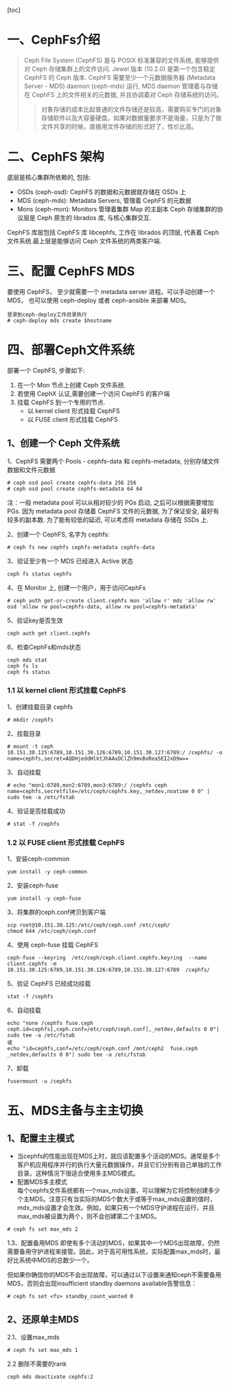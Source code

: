 [toc]
# 一、CephFs介绍
 >Ceph File System (CephFS) 是与 POSIX 标准兼容的文件系统, 能够提供对 Ceph 存储集群上的文件访问. Jewel 版本 (10.2.0) 是第一个包含稳定 CephFS 的 Ceph 版本. CephFS 需要至少一个元数据服务器 (Metadata Server - MDS) daemon (ceph-mds) 运行, MDS daemon 管理着与存储在 CephFS 上的文件相关的元数据, 并且协调着对 Ceph 存储系统的访问。  
 >>对象存储的成本比起普通的文件存储还是较高，需要购买专门的对象存储软件以及大容量硬盘。如果对数据量要求不是海量，只是为了做文件共享的时候，直接用文件存储的形式好了，性价比高。
 # 二、CephFS 架构
 底层是核心集群所依赖的, 包括:

- OSDs (ceph-osd): CephFS 的数据和元数据就存储在 OSDs 上
- MDS (ceph-mds): Metadata Servers, 管理着 CephFS 的元数据
- Mons (ceph-mon): Monitors 管理着集群 Map 的主副本
Ceph 存储集群的协议层是 Ceph 原生的 librados 库, 与核心集群交互.

CephFS 库层包括 CephFS 库 libcephfs, 工作在 librados 的顶层, 代表着 Ceph 文件系统.最上层是能够访问 Ceph 文件系统的两类客户端.

# 三、配置 CephFS MDS
  要使用 CephFS， 至少就需要一个 metadata server 进程。可以手动创建一个 MDS， 也可以使用 ceph-deploy 或者 ceph-ansible 来部署 MDS。  
```
登录到ceph-deploy工作目录执行
# ceph-deploy mds create $hostname
```
# 四、部署Ceph文件系统
部署一个 CephFS, 步骤如下:

1. 在一个 Mon 节点上创建 Ceph 文件系统.
2. 若使用 CephX 认证,需要创建一个访问 CephFS 的客户端
3. 挂载 CephFS 到一个专用的节点.
   - 以 kernel client 形式挂载 CephFS
   - 以 FUSE client 形式挂载 CephFS
## 1、创建一个 Ceph 文件系统
1、CephFS 需要两个 Pools - cephfs-data 和 cephfs-metadata, 分别存储文件数据和文件元数据
```
# ceph osd pool create cephfs-data 256 256
# ceph osd pool create cephfs-metadata 64 64
```
注：一般 metadata pool 可以从相对较少的 PGs 启动, 之后可以根据需要增加 PGs. 因为 metadata pool 存储着 CephFS 文件的元数据, 为了保证安全, 最好有较多的副本数. 为了能有较低的延迟, 可以考虑将 metadata 存储在 SSDs 上.

2、创建一个 CephFS, 名字为 cephfs:
```
# ceph fs new cephfs cephfs-metadata cephfs-data
```
3、验证至少有一个 MDS 已经进入 Active 状态
```
ceph fs status cephfs
```
4、在 Monitor 上, 创建一个用户，用于访问CephFs
```
# ceph auth get-or-create client.cephfs mon 'allow r' mds 'allow rw' osd 'allow rw pool=cephfs-data, allow rw pool=cephfs-metadata'
```
5、验证key是否生效
```
ceph auth get client.cephfs
```
6、检查CephFs和mds状态
```
ceph mds stat
ceph fs ls
ceph fs status
```
### 1.1 以 kernel client 形式挂载 CephFS
1、创建挂载目录 cephfs
```
# mkdir /cephfs
```
2、挂载目录
```
# mount -t ceph 10.151.30.125:6789,10.151.30.126:6789,10.151.30.127:6789:/ /cephfs/ -o name=cephfs,secret=AQDHjeddHlktJhAAxDClZh9mvBxRea5EI2xD9w==
```
3、自动挂载
```
# echo "mon1:6789,mon2:6789,mon3:6789:/ /cephfs ceph name=cephfs,secretfile=/etc/ceph/cephfs.key,_netdev,noatime 0 0" | sudo tee -a /etc/fstab
```
4、验证是否挂载成功
```
# stat -f /cephfs
```

### 1.2 以 FUSE client 形式挂载 CephFS
1、安装ceph-common
```
yum install -y ceph-common
```
2、安装ceph-fuse
```
yum install -y ceph-fuse
```
3、将集群的ceph.conf拷贝到客户端
```
scp root@10.151.30.125:/etc/ceph/ceph.conf /etc/ceph/
chmod 644 /etc/ceph/ceph.conf
```
4、使用 ceph-fuse 挂载 CephFS
```
ceph-fuse --keyring  /etc/ceph/ceph.client.cephfs.keyring  --name client.cephfs -m 10.151.30.125:6789,10.151.30.126:6789,10.151.30.127:6789  /cephfs/
```
5、验证 CephFS 已经成功挂载
```
stat -f /cephfs
```

6、自动挂载
```
echo "none /cephfs fuse.ceph ceph.id=cephfs[,ceph.conf=/etc/ceph/ceph.conf],_netdev,defaults 0 0"| sudo tee -a /etc/fstab
或
echo "id=cephfs,conf=/etc/ceph/ceph.conf /mnt/ceph2  fuse.ceph _netdev,defaults 0 0"| sudo tee -a /etc/fstab
```
7、卸载
```
fusermount -u /cephfs
```
# 五、MDS主备与主主切换
## 1、配置主主模式
- 当cephfs的性能出现在MDS上时，就应该配置多个活动的MDS。通常是多个客户机应用程序并行的执行大量元数据操作，并且它们分别有自己单独的工作目录。这种情况下很适合使用多主MDS模式。  
- 配置MDS多主模式  
每个cephfs文件系统都有一个max_mds设置，可以理解为它将控制创建多少个主MDS。注意只有当实际的MDS个数大于或等于max_mds设置的值时，mdx_mds设置才会生效。例如，如果只有一个MDS守护进程在运行，并且max_mds被设置为两个，则不会创建第二个主MDS。
```
# ceph fs set max_mds 2
```
1.3、配置备用MDS
即使有多个活动的MDS，如果其中一个MDS出现故障，仍然需要备用守护进程来接管。因此，对于高可用性系统，实际配置max_mds时，最好比系统中MDS的总数少一个。

但如果你确信你的MDS不会出现故障，可以通过以下设置来通知ceph不需要备用MDS，否则会出现insufficient standby daemons available告警信息：
```
# ceph fs set <fs> standby_count_wanted 0 
```

## 2、还原单主MDS
2.1、设置max_mds
```
# ceph fs set max_mds 1
```
2.2 删除不需要的rank
```
ceph mds deactivate cephfs:2
```